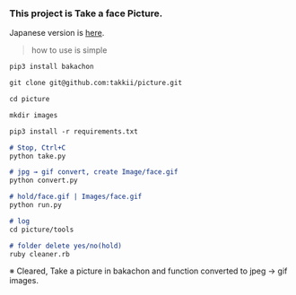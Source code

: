 ### This project is Take a face Picture.

Japanese version is [here](https://github.com/takkii/picture/blob/main/wiki/README_ja.md).

> how to use is simple

```markdown
pip3 install bakachon

git clone git@github.com:takkii/picture.git

cd picture

mkdir images

pip3 install -r requirements.txt

# Stop, Ctrl+C
python take.py

# jpg → gif convert, create Image/face.gif
python convert.py

# hold/face.gif | Images/face.gif
python run.py

# log
cd picture/tools

# folder delete yes/no(hold)
ruby cleaner.rb
```

※ Cleared, Take a picture in bakachon and function converted to jpeg → gif images.